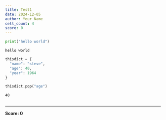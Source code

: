 ```yaml
---
title: Test1
date: 2024-12-05
author: Your Name
cell_count: 4
score: 0
---
```


```python
print("hello world")
```

    hello world



```python
thisdict = {
  "name": "steve",
  "age": 40,
  "year": 1964
}
```


```python
thisdict.pop("age")
```




    40




```python

```


---
**Score: 0**
